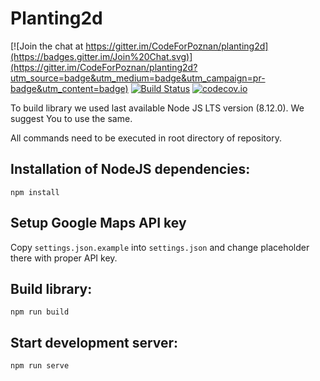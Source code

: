 # Planting2d

[![Join the chat at https://gitter.im/CodeForPoznan/planting2d](https://badges.gitter.im/Join%20Chat.svg)](https://gitter.im/CodeForPoznan/planting2d?utm_source=badge&utm_medium=badge&utm_campaign=pr-badge&utm_content=badge)
[![Build Status](https://travis-ci.org/CodeForPoznan/planting2d.svg)](https://travis-ci.org/CodeForPoznan/planting2d)
[![codecov.io](http://codecov.io/github/CodeForPoznan/planting2d/coverage.svg?branch=master)](http://codecov.io/github/CodeForPoznan/planting2d?branch=master)


To build library we used last available Node JS LTS version (8.12.0). We suggest You to use the same.

All commands need to be executed in root directory of repository.

## Installation of NodeJS dependencies:

```shell
npm install
```

## Setup Google Maps API key

Copy `settings.json.example` into `settings.json` and change placeholder there with proper API key.

## Build library:

```shell
npm run build
```

## Start development server:

```shell
npm run serve
```
